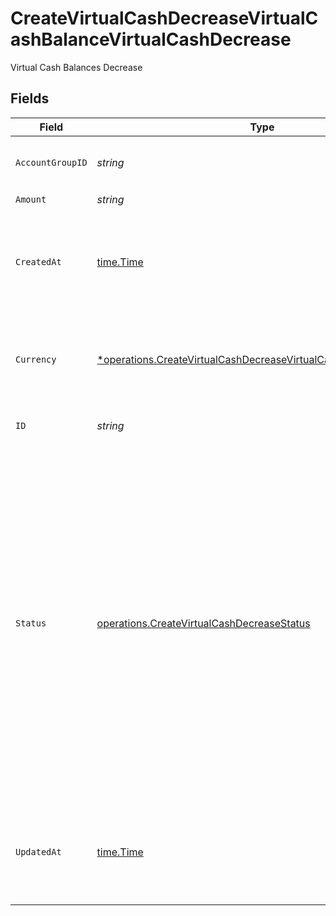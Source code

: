 # CreateVirtualCashDecreaseVirtualCashBalanceVirtualCashDecrease

Virtual Cash Balances Decrease


## Fields

| Field                                                                                                                                                                                                                                   | Type                                                                                                                                                                                                                                    | Required                                                                                                                                                                                                                                | Description                                                                                                                                                                                                                             |
| --------------------------------------------------------------------------------------------------------------------------------------------------------------------------------------------------------------------------------------- | --------------------------------------------------------------------------------------------------------------------------------------------------------------------------------------------------------------------------------------- | --------------------------------------------------------------------------------------------------------------------------------------------------------------------------------------------------------------------------------------- | --------------------------------------------------------------------------------------------------------------------------------------------------------------------------------------------------------------------------------------- |
| `AccountGroupID`                                                                                                                                                                                                                        | *string*                                                                                                                                                                                                                                | :heavy_check_mark:                                                                                                                                                                                                                      | Account group unique identifier.                                                                                                                                                                                                        |
| `Amount`                                                                                                                                                                                                                                | *string*                                                                                                                                                                                                                                | :heavy_check_mark:                                                                                                                                                                                                                      | N/A                                                                                                                                                                                                                                     |
| `CreatedAt`                                                                                                                                                                                                                             | [time.Time](https://pkg.go.dev/time#Time)                                                                                                                                                                                               | :heavy_check_mark:                                                                                                                                                                                                                      | Date and time when the resource was created. [RFC 3339-5](https://datatracker.ietf.org/doc/html/rfc3339#section-5.6), [ISO8601 UTC](https://www.iso.org/iso-8601-date-and-time-format.html)                                             |
| `Currency`                                                                                                                                                                                                                              | [*operations.CreateVirtualCashDecreaseVirtualCashBalancesCurrency](../../../pkg/models/operations/createvirtualcashdecreasevirtualcashbalancescurrency.md)                                                                              | :heavy_minus_sign:                                                                                                                                                                                                                      | Alphabetic three-letter [ISO 4217](https://en.wikipedia.org/wiki/ISO_4217) currency code.<br/>* EUR - Euro                                                                                                                              |
| `ID`                                                                                                                                                                                                                                    | *string*                                                                                                                                                                                                                                | :heavy_check_mark:                                                                                                                                                                                                                      | Virtual cash unique identifier                                                                                                                                                                                                          |
| `Status`                                                                                                                                                                                                                                | [operations.CreateVirtualCashDecreaseStatus](../../../pkg/models/operations/createvirtualcashdecreasestatus.md)                                                                                                                         | :heavy_check_mark:                                                                                                                                                                                                                      | Status of the virtual cash<br/>* ISSUED - Virtual cash decrease is created.<br/>* CONFIRMED - Virtual cash decrease was successfully processed.<br/>* QUEUED - Virtual cash decrease was queued.<br/>* CANCELLED - Virtual cash decrease was cancelled. |
| `UpdatedAt`                                                                                                                                                                                                                             | [time.Time](https://pkg.go.dev/time#Time)                                                                                                                                                                                               | :heavy_check_mark:                                                                                                                                                                                                                      | Date and time when the resource was last updated. [RFC 3339-5](https://datatracker.ietf.org/doc/html/rfc3339#section-5.6), [ISO8601 UTC](https://www.iso.org/iso-8601-date-and-time-format.html)                                        |